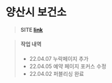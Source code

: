 # 양산시 보건소
> #### SITE [link](https://sunminigo.github.io/yangsan/dist/index.html)

> #### 작업 내역
> - 22.04.07 누락페이지 추가
> - 22.04.05 예약 페이지 포커스 수정
> - 22.04.02 퍼블리싱 완료